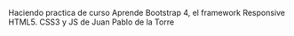 Haciendo practica de curso Aprende Bootstrap 4, el framework Responsive HTML5. CSS3 y JS de Juan Pablo de la Torre


